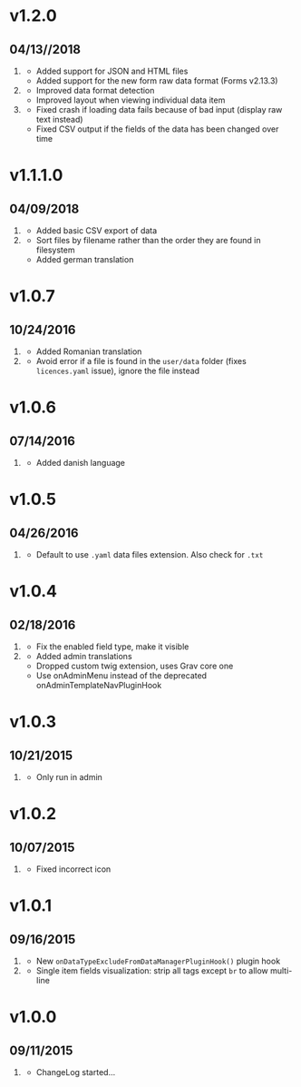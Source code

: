 # v1.2.0
## 04/13//2018

1. [](#new)
    * Added support for JSON and HTML files
    * Added support for the new form raw data format (Forms v2.13.3)
1. [](#improved)
    * Improved data format detection
    * Improved layout when viewing individual data item
1. [](#bugfix)
    * Fixed crash if loading data fails because of bad input (display raw text instead)
    * Fixed CSV output if the fields of the data has been changed over time

# v1.1.1.0
## 04/09/2018

1. [](#new)
    * Added basic CSV export of data
1. [](#improved)
    * Sort files by filename rather than the order they are found in filesystem
    * Added german translation

# v1.0.7
## 10/24/2016

1. [](#improved)
    * Added Romanian translation
1. [](#bugfix)
    * Avoid error if a file is found in the `user/data` folder (fixes `licences.yaml` issue), ignore the file instead

# v1.0.6
## 07/14/2016

1. [](#improved)
    * Added danish language

# v1.0.5
## 04/26/2016

1. [](#bugfix)
    * Default to use `.yaml` data files extension. Also check for `.txt`

# v1.0.4
## 02/18/2016

1. [](#bugfix)
    * Fix the enabled field type, make it visible
1. [](#improved)
    * Added admin translations
    * Dropped custom twig extension, uses Grav core one
    * Use onAdminMenu instead of the deprecated onAdminTemplateNavPluginHook

# v1.0.3
## 10/21/2015

1. [](#bugfix)
    * Only run in admin

# v1.0.2
## 10/07/2015

1. [](#bugfix)
    * Fixed incorrect icon

# v1.0.1
## 09/16/2015

1. [](#new)
    * New `onDataTypeExcludeFromDataManagerPluginHook()` plugin hook
1. [](#bugfix)
    * Single item fields visualization: strip all tags except `br` to allow multi-line

# v1.0.0
## 09/11/2015

1. [](#new)
    * ChangeLog started...
